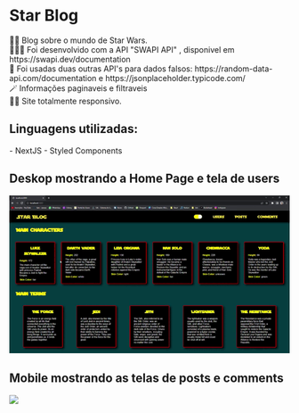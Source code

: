 <h1>Star Blog</h1>
👨‍💻 Blog sobre o mundo de Star Wars. <br>
🧑🏽‍🦰 Foi desenvolvido com a API "SWAPI API" , disponivel em https://swapi.dev/documentation<br>
📕 Foi usadas duas outras API's para dados falsos: https://random-data-api.com/documentation e https://jsonplaceholder.typicode.com/<br>
🪄 Informações paginaveis e filtraveis<br>
🤏🏽 Site totalmente responsivo.

<h2>Linguagens utilizadas:</h2>
    - NextJS
    - Styled Components
    
<h2>Deskop mostrando a Home Page e tela de users</h2>  
<img src ="for_readme/desktop_home_users.gif">

<h2>Mobile mostrando as telas de posts e comments</h2>  
<img src ="for_readme/mobile_posts_comments.gif">


